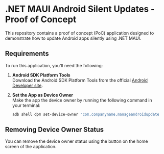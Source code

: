 # .NET MAUI Android Silent Updates - Proof of Concept

This repository contains a proof of concept (PoC) application designed to demonstrate how to update Android apps silently using .NET MAUI.

## Requirements

To run this application, you'll need the following:

1. **Android SDK Platform Tools**  
   Download the Android SDK Platform Tools from the official [Android Developer site](https://developer.android.com/tools/releases/platform-tools).

2. **Set the App as Device Owner**  
   Make the app the device owner by running the following command in your terminal:

   ```bash
   adb shell dpm set-device-owner "com.companyname.manageandroidupdates/.MyDeviceAdminReceiver"


## Removing Device Owner Status

You can remove the device owner status using the button on the home screen of the application.
